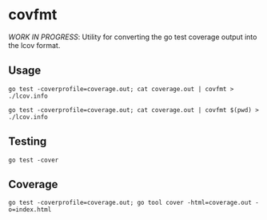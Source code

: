 # covfmt

_WORK IN PROGRESS_: Utility for converting the go test coverage output into the lcov format.

## Usage

    go test -coverprofile=coverage.out; cat coverage.out | covfmt > ./lcov.info

    go test -coverprofile=coverage.out; cat coverage.out | covfmt $(pwd) > ./lcov.info

## Testing

    go test -cover

## Coverage

    go test -coverprofile=coverage.out; go tool cover -html=coverage.out -o=index.html